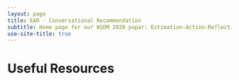 ```yaml
---
layout: page
title: EAR - Conversational Recommendation
subtitle: Home page for our WSDM 2020 papar: Estimation-Action-Reflection: Towards Deep Interaction Between Conversational and Recommender Systems
use-site-title: true
---
```




# Useful Resources




